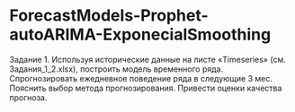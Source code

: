 # ForecastModels-Prophet-autoARIMA-ExponecialSmoothing

Задание 1. Используя исторические данные на листе «Timeseries» (см. Задания_1_2.xlsx), построить модель временного ряда.  
Спрогнозировать  ежедневное поведение ряда в следующие 3 мес.  
Пояснить выбор метода прогнозирования. 
Привести оценки качества прогноза.
